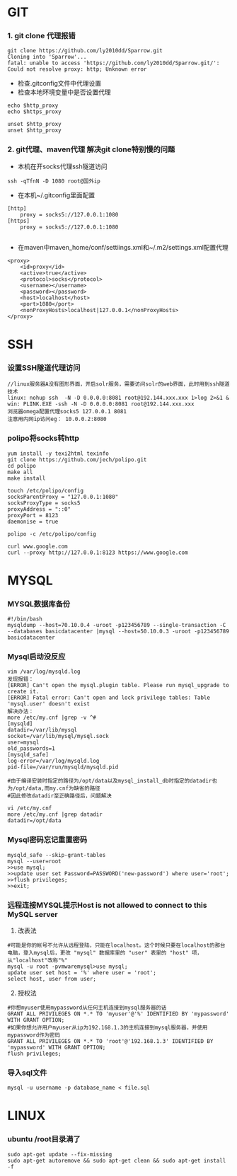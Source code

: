# GIT

### 1. git clone 代理报错
```
git clone https://github.com/ly2010dd/Sparrow.git
Cloning into 'Sparrow'...
fatal: unable to access 'https://github.com/ly2010dd/Sparrow.git/': Could not resolve proxy: http; Unknown error
```
- 检查.gitconfig文件中代理设置
- 检查本地环境变量中是否设置代理

```
echo $http_proxy
echo $https_proxy

unset $http_proxy
unset $http_proxy
```

### 2. git代理、maven代理 解决git clone特别慢的问题
- 本机在开socks代理ssh隧道访问
```
ssh -qTfnN -D 1080 root@国外ip

```
- 在本机~/.gitconfig里面配置
```
[http]
    proxy = socks5://127.0.0.1:1080
[https]
    proxy = socks5://127.0.0.1:1080
    
```
- 在maven中maven_home/conf/settiings.xml和~/.m2/settings.xml配置代理
```
<proxy>
    <id>proxy</id>
    <active>true</active>
    <protocol>socks</protocol>
    <username></username>
    <password></password>
    <host>localhost</host>
    <port>1080</port>
    <nonProxyHosts>localhost|127.0.0.1</nonProxyHosts>
</proxy>

```

# SSH
### 设置SSH隧道代理访问

```
//linux服务器A没有图形界面，开启solr服务，需要访问solr的web界面，此时用到ssh隧道技术
linux: nohup ssh  -N -D 0.0.0.0:8081 root@192.144.xxx.xxx 1>log 2>&1 &
win: PLINK.EXE -ssh -N -D 0.0.0.0:8081 root@192.144.xxx.xxx
浏览器omega配置代理socks5 127.0.0.1 8081
注意用内网ip访问eg： 10.0.0.2:8080
```

### polipo将socks转http
```
yum install -y texi2html texinfo
git clone https://github.com/jech/polipo.git
cd polipo
make all
make install
```
```
touch /etc/polipo/config
socksParentProxy = "127.0.0.1:1080"
socksProxyType = socks5
proxyAddress = "::0"
proxyPort = 8123
daemonise = true
```
```
polipo -c /etc/polipo/config
```
```
curl www.google.com
curl --proxy http://127.0.0.1:8123 https://www.google.com
```

# MYSQL
### MYSQL数据库备份
```
#!/bin/bash
mysqldump --host=70.10.0.4 -uroot -p123456789 --single-transaction -C --databases basicdatacenter |mysql --host=50.10.0.3 -uroot -p123456789 basicdatacenter
```

### Mysql启动没反应
```
vim /var/log/mysqld.log
发现报错：
[ERROR] Can't open the mysql.plugin table. Please run mysql_upgrade to create it.
[ERROR] Fatal error: Can't open and lock privilege tables: Table 'mysql.user' doesn't exist
解决办法：
more /etc/my.cnf |grep -v ^#
[mysqld]
datadir=/var/lib/mysql
socket=/var/lib/mysql/mysql.sock
user=mysql
old_passwords=1
[mysqld_safe]
log-error=/var/log/mysqld.log
pid-file=/var/run/mysqld/mysqld.pid

#由于编译安装时指定的路径为/opt/data以及mysql_install_db时指定的datadir也为/opt/data,而my.cnf为缺省的路径
#因此修改datadir至正确路径后，问题解决

vi /etc/my.cnf 
more /etc/my.cnf |grep datadir
datadir=/opt/data
```

### Mysql密码忘记重置密码
```
mysqld_safe --skip-grant-tables
mysql --user=root
>>use mysql;
>>update user set Password=PASSWORD('new-password') where user='root';
>>flush privileges;
>>exit;
```

### 远程连接MYSQL提示Host is not allowed to connect to this MySQL server
1. 改表法
```
#可能是你的帐号不允许从远程登陆，只能在localhost。这个时候只要在localhost的那台电脑，登入mysql后，更改 "mysql" 数据库里的 "user" 表里的 "host" 项，从"localhost"改称"%"
mysql -u root -pvmwaremysql>use mysql;
update user set host = '%' where user = 'root';
select host, user from user;
```
2. 授权法
```
#你想myuser使用mypassword从任何主机连接到mysql服务器的话
GRANT ALL PRIVILEGES ON *.* TO 'myuser'@'%' IDENTIFIED BY 'mypassword' WITH GRANT OPTION;
#如果你想允许用户myuser从ip为192.168.1.3的主机连接到mysql服务器，并使用mypassword作为密码
GRANT ALL PRIVILEGES ON *.* TO 'root'@'192.168.1.3' IDENTIFIED BY 'mypassword' WITH GRANT OPTION;
flush privileges; 
```


### 导入sql文件
```
mysql -u username -p database_name < file.sql
```

# LINUX
### ubuntu /root目录满了
```
sudo apt-get update --fix-missing
sudo apt-get autoremove && sudo apt-get clean && sudo apt-get install -f
```
